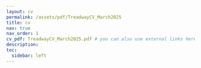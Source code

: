 ```yaml
---
layout: cv
permalink: /assets/pdf/TreadwayCV_March2025
title: cv
nav: true
nav_order: 1
cv_pdf: TreadwayCV_March2025.pdf # you can also use external links here
description:
toc:
  sidebar: left
---
```

